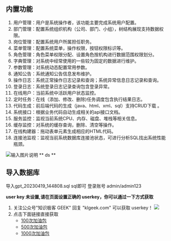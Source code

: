## 内置功能
1.  用户管理：用户是系统操作者，该功能主要完成系统用户配置。
2.  部门管理：配置系统组织机构（公司、部门、小组），树结构展现支持数据权限。
3.  岗位管理：配置系统用户所属担任职务。
4.  菜单管理：配置系统菜单，操作权限，按钮权限标识等。
5.  角色管理：角色菜单权限分配、设置角色按机构进行数据范围权限划分。
6.  字典管理：对系统中经常使用的一些较为固定的数据进行维护。
7.  参数管理：对系统动态配置常用参数。
8.  通知公告：系统通知公告信息发布维护。
9.  操作日志：系统正常操作日志记录和查询；系统异常信息日志记录和查询。
10. 登录日志：系统登录日志记录查询包含登录异常。
11. 在线用户：当前系统中活跃用户状态监控。
12. 定时任务：在线（添加、修改、删除)任务调度包含执行结果日志。
13. 代码生成：前后端代码的生成（java、html、xml、sql）支持CRUD下载 。
14. 系统接口：根据业务代码自动生成相关的api接口文档。
15. 服务监控：监视当前系统CPU、内存、磁盘、堆栈等相关信息。
16. 缓存监控：对系统的缓存查询，删除、清空等操作。
17. 在线构建器：拖动表单元素生成相应的HTML代码。
18. 连接池监视：监视当前系统数据库连接池状态，可进行分析SQL找出系统性能瓶颈。

![输入图片说明](doc/image.png)
** ds **
## 导入数据库
导入gpt_20230419_144808.sql sql即可
登录账号 admin/admin123


**user key 未设置,请在页面设置正确的 userkey，你可以通过一下方式获取**

1. 关注公众号\"知识极客 GEEK\" 回复 "klgeek.com" 可以获取 userkey！
![](https://www.klgeek.com/resource/1653837803049.jpg)
2. 点击下面链接直接获取
   - [100次加油包 ](https://www.klgeek.com/i/1076481)
   - [500次加油包 ](https://www.klgeek.com/i/1005342)
   - [1000次加油包 ](https://www.klgeek.com/i/1026584)


